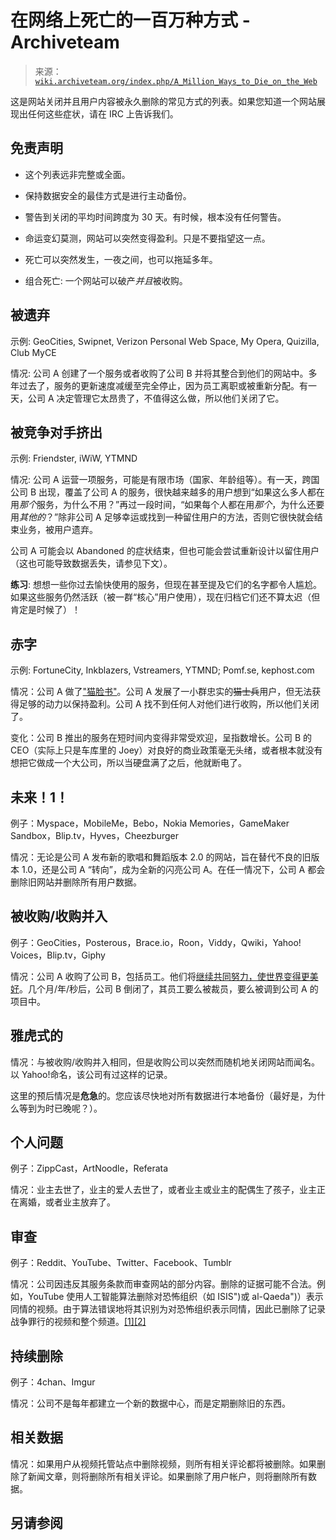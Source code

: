 <!--yml

分类: 未分类

日期: 2024-05-27 14:54:17

-->

# 在网络上死亡的一百万种方式 - Archiveteam

> 来源：[`wiki.archiveteam.org/index.php/A_Million_Ways_to_Die_on_the_Web`](https://wiki.archiveteam.org/index.php/A_Million_Ways_to_Die_on_the_Web)

这是网站关闭并且用户内容被永久删除的常见方式的列表。如果您知道一个网站展现出任何这些症状，请在 IRC 上告诉我们。

## 免责声明

+   这个列表远非完整或全面。

+   保持数据安全的最佳方式是进行主动备份。

+   警告到关闭的平均时间跨度为 30 天。有时候，根本没有任何警告。

+   命运变幻莫测，网站可以突然变得盈利。只是不要指望这一点。

+   死亡可以突然发生，一夜之间，也可以拖延多年。

+   组合死亡: 一个网站可以破产*并且*被收购。

## 被遗弃

示例: GeoCities, Swipnet, Verizon Personal Web Space, My Opera, Quizilla, Club MyCE

情况: 公司 A 创建了一个服务或者收购了公司 B 并将其整合到他们的网站中。多年过去了，服务的更新速度减缓至完全停止，因为员工离职或被重新分配。有一天，公司 A 决定管理它太昂贵了，不值得这么做，所以他们关闭了它。

## 被竞争对手挤出

示例: Friendster, iWiW, YTMND

情况: 公司 A 运营一项服务，可能是有限市场（国家、年龄组等）。有一天，跨国公司 B 出现，覆盖了公司 A 的服务，很快越来越多的用户想到“如果这么多人都在用*那个*服务，为什么不用？”再过一段时间，“如果每个人都在用*那个*，为什么还要用*其他的*？”除非公司 A 足够幸运或找到一种留住用户的方法，否则它很快就会结束业务，被用户遗弃。

公司 A 可能会以 Abandoned 的症状结束，但也可能会尝试重新设计以留住用户（这也可能导致数据丢失，请参见下文）。

**练习**: 想想一些你过去愉快使用的服务，但现在甚至提及它们的名字都令人尴尬。如果这些服务仍然活跃（被一群“核心”用户使用），现在归档它们还不算太迟（但肯定是时候了）！

## 赤字

示例: FortuneCity, Inkblazers, Vstreamers, YTMND; Pomf.se, kephost.com

情况：公司 A 做了["猫脸书"](http://itsthisforthat.com/)。公司 A 发展了一小群忠实的~~猫士兵~~用户，但无法获得足够的动力以保持盈利。公司 A 找不到任何人对他们进行收购，所以他们关闭了。

变化：公司 B 推出的服务在短时间内变得非常受欢迎，呈指数增长。公司 B 的 CEO（实际上只是车库里的 Joey）对良好的商业政策毫无头绪，或者根本就没有想把它做成一个大公司，所以当硬盘满了之后，他就断电了。

## 未来！1！

例子：Myspace，MobileMe，Bebo，Nokia Memories，GameMaker Sandbox，Blip.tv，Hyves，Cheezburger

情况：无论是公司 A 发布新的歌唱和舞蹈版本 2.0 的网站，旨在替代不良的旧版本 1.0，还是公司 A “转向”，成为全新的闪亮公司 A。在任一情况下，公司 A 都会删除旧网站并删除所有用户数据。

## 被收购/收购并入

例子：GeoCities，Posterous，Brace.io，Roon，Viddy，Qwiki，Yahoo! Voices，Blip.tv，Giphy

情况：公司 A 收购了公司 B，包括员工。他们将[继续共同努力，使世界变得更美好](http://www.gyford.com/phil/writing/2013/02/27/our-incredible-journey.php)。几个月/年/秒后，公司 B 倒闭了，其员工要么被裁员，要么被调到公司 A 的项目中。

## 雅虎式的

情况：与被收购/收购并入相同，但是收购公司以突然而随机地关闭网站而闻名。以 Yahoo!命名，该公司有过这样的记录。

这里的预后情况是**危急**的。您应该尽快地对所有数据进行本地备份（最好是，为什么等到为时已晚呢？）。

## 个人问题

例子：ZippCast，ArtNoodle，Referata

情况：业主去世了，业主的爱人去世了，或者业主或业主的配偶生了孩子，业主正在离婚，或者业主放弃了。

## 审查

例子：Reddit、YouTube、Twitter、Facebook、Tumblr

情况：公司因违反其服务条款而审查网站的部分内容。删除的证据可能不合法。例如，YouTube 使用人工智能算法删除对恐怖组织（如 ISIS")或 al-Qaeda")）表示同情的视频。由于算法错误地将其识别为对恐怖组织表示同情，因此已删除了记录战争罪行的视频和整个频道。[[1]](https://theintercept.com/2017/11/02/war-crimes-youtube-facebook-syria-rohingya/)[[2]](https://www.nytimes.com/2017/08/22/world/middleeast/syria-youtube-videos-isis.html)

## 持续删除

例子：4chan、Imgur

情况：公司不是每年都建立一个新的数据中心，而是定期删除旧的东西。

## 相关数据

情况：如果用户从视频托管站点中删除视频，则所有相关评论都将被删除。如果删除了新闻文章，则将删除所有相关评论。如果删除了用户帐户，则将删除所有数据。

## 另请参阅
